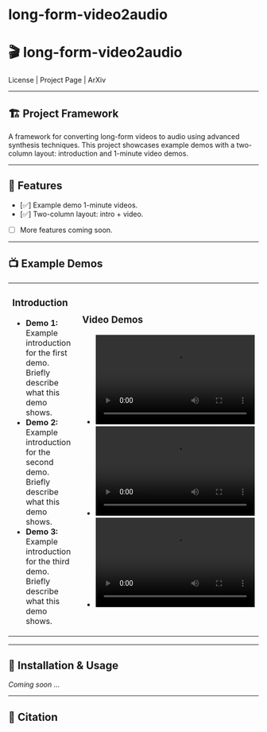 # long-form-video2audio
# 🎬 long-form-video2audio

License | Project Page | ArXiv

---

## 🏗️ Project Framework

A framework for converting long-form videos to audio using advanced synthesis techniques. This project showcases example demos with a two-column layout: introduction and 1-minute video demos.

---

## 🚀 Features

- [✅] Example demo 1-minute videos.
- [✅] Two-column layout: intro + video.
- [ ] More features coming soon.

---

## 📺 Example Demos

<table>
  <tr>
    <td width="50%">
      <h3>Introduction</h3>
      <ul>
        <li><b>Demo 1:</b> Example introduction for the first demo. Briefly describe what this demo shows.</li>
        <li><b>Demo 2:</b> Example introduction for the second demo. Briefly describe what this demo shows.</li>
        <li><b>Demo 3:</b> Example introduction for the third demo. Briefly describe what this demo shows.</li>
      </ul>
    </td>
    <td width="50%">
      <h3>Video Demos</h3>
      <ul>
        <li>
          <video width="320" height="180" controls>
            <source src="assets/demo1.mp4" type="video/mp4">
            Your browser does not support the video tag.
          </video>
        </li>
        <li>
          <video width="320" height="180" controls>
            <source src="assets/demo2.mp4" type="video/mp4">
            Your browser does not support the video tag.
          </video>
        </li>
        <li>
          <video width="320" height="180" controls>
            <source src="assets/demo3.mp4" type="video/mp4">
            Your browser does not support the video tag.
          </video>
        </li>
      </ul>
    </td>
  </tr>
</table>

---

## 🔧 Installation & Usage

_Coming soon ..._

---

## 📄 Citation
